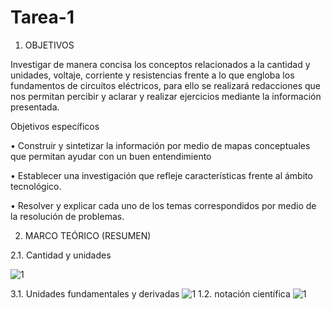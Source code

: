 # Tarea-1
1. OBJETIVOS

Investigar de manera concisa los conceptos relacionados a la cantidad y unidades, voltaje, corriente y resistencias frente a lo que engloba los fundamentos de circuitos eléctricos, para ello se realizará redacciones que nos permitan percibir y aclarar y realizar ejercicios mediante la información presentada.

Objetivos específicos 

• Construir y sintetizar la información por medio de mapas conceptuales que permitan ayudar con un buen entendimiento

• Establecer una investigación que refleje características frente al ámbito tecnológico.

• Resolver y explicar cada uno de los temas correspondidos por medio de la resolución de problemas.

2. MARCO TEÓRICO (RESUMEN)

2.1.   Cantidad y unidades

![1]()

3.1. Unidades fundamentales y derivadas 
![1]()
1.2. notación científica
![1]()



